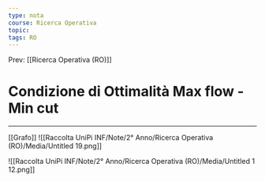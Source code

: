 ```yaml
---
type: nota
course: Ricerca Operativa
topic: 
tags: RO
---
```


Prev: [[Ricerca Operativa (RO)]]

# Condizione di Ottimalità Max flow - Min cut
---
[[Grafo]]
![[Raccolta UniPi INF/Note/2° Anno/Ricerca Operativa (RO)/Media/Untitled 19.png]]

![[Raccolta UniPi INF/Note/2° Anno/Ricerca Operativa (RO)/Media/Untitled 1 12.png]]
